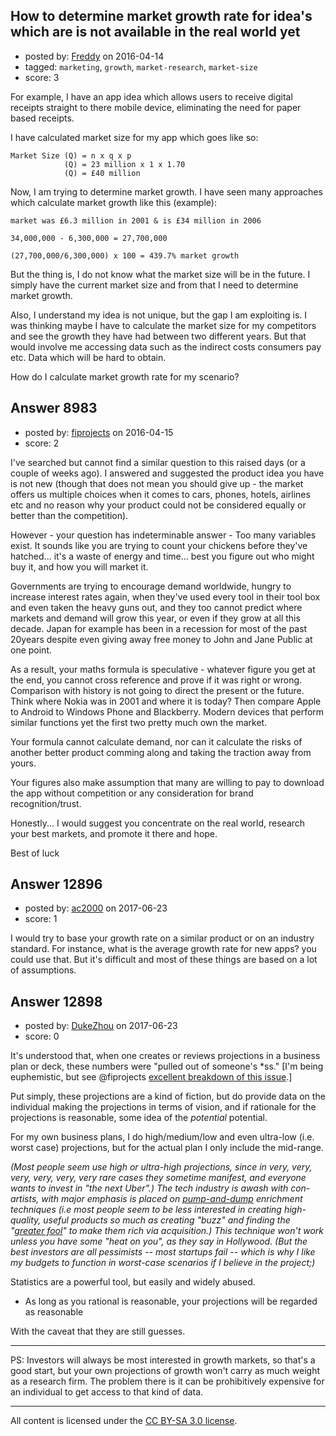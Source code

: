 ## How to determine market growth rate for idea's which are is not available in the real world yet

- posted by: [Freddy](https://stackexchange.com/users/5442051/freddy) on 2016-04-14
- tagged: `marketing`, `growth`, `market-research`, `market-size`
- score: 3

For example, I have an app idea which allows users to receive digital receipts straight to there mobile device, eliminating the need for paper based receipts.

I have calculated market size for my app which goes like so:

    Market Size (Q) = n x q x p
                (Q) = 23 million x 1 x 1.70
                (Q) = £40 million

Now, I am trying to determine market growth. I have seen many approaches which calculate market growth like this (example):

    market was £6.3 million in 2001 & is £34 million in 2006 
    
    34,000,000 - 6,300,000 = 27,700,000 
    
    (27,700,000/6,300,000) x 100 = 439.7% market growth

But the thing is, I do not know what the market size will be in the future. I simply have the current market size and from that I need to determine market growth.

Also, I understand my idea is not unique, but the gap I am exploiting is. I was thinking maybe I have to calculate the market size for my competitors and see the growth they have had between two different years. But that would involve me accessing data such as the indirect costs consumers pay etc. Data which will be hard to obtain.

How do I calculate market growth rate for my scenario?


## Answer 8983

- posted by: [fiprojects](https://stackexchange.com/users/5370155/fiprojects) on 2016-04-15
- score: 2

I've searched but cannot find a similar question to this raised days (or a couple of weeks ago). I answered and suggested the product idea you have is not new (though that does not mean you should give up - the market offers us multiple choices when it comes to cars, phones, hotels, airlines etc and no reason why your product could not be considered equally or better than the competition).

However - your question has indeterminable answer - Too many variables exist. It sounds like you are trying to count your chickens before they've hatched... it's a waste of energy and time... best you figure out who might buy it, and how you will market it.

Governments are trying to encourage demand worldwide, hungry to increase interest rates again, when they've used every tool in their tool box and even taken the heavy guns out, and they too cannot predict where markets and demand will grow this year, or even if they grow at all this decade. Japan for example has been in a recession for most of the past 20years despite even giving away free money to John and Jane Public at one point.

As a result, your maths formula is speculative - whatever figure you get at the end, you cannot cross reference and prove if it was right or wrong. Comparison with history is not going to direct the present or the future.  Think where Nokia was in 2001 and where it is today? Then compare Apple to Android to Windows Phone and Blackberry. Modern devices that perform similar functions yet the first two pretty much own the market.

Your formula cannot calculate demand, nor can it calculate the risks of another better product comming along and taking the traction away from yours.

Your figures also make assumption that many are willing to pay to download the app without competition or any consideration for brand recognition/trust.

Honestly... I would suggest you concentrate on the real world, research your best markets, and promote it there and hope.

Best of luck


## Answer 12896

- posted by: [ac2000](https://stackexchange.com/users/11180943/ac2000) on 2017-06-23
- score: 1

I would try to base your growth rate on a similar product or on an industry standard. For instance, what is the average growth rate for new apps? you could use that. But it's difficult and most of these things are based on a lot of assumptions. 


## Answer 12898

- posted by: [DukeZhou](https://stackexchange.com/users/4146639/dukezhou) on 2017-06-23
- score: 0

<p>It's understood that, when one creates or reviews projections in a business plan or deck, these numbers were "pulled out of someone's *ss."  [I'm being euphemistic, but see @fiprojects <a href="https://startups.stackexchange.com/a/8983/11133">excellent breakdown of this issue</a>.]  </p>

<p>Put simply, these projections are a kind of fiction, but do provide data on the individual making the projections in terms of vision, and if rationale for the projections is reasonable, some idea of the <em>potential</em> potential. </p>

<p>For my own business plans, I do high/medium/low and even ultra-low (i.e. worst case) projections, but for the actual plan I only include the mid-range. </p>

<p><em>(Most people seem use high or ultra-high projections, since in very, very, very, very, very, very rare cases they sometime manifest, and everyone wants to invest in "the next Uber".)  The tech industry is awash with con-artists, with major emphasis is placed on <a href="https://en.wikipedia.org/wiki/Pump_and_dump" rel="nofollow noreferrer">pump-and-dump</a> enrichment techniques (i.e most people seem to be less interested in creating high-quality, useful products so much as creating "buzz" and finding the "<a href="https://en.wikipedia.org/wiki/Greater_fool_theory" rel="nofollow noreferrer">greater fool</a>" to make them rich via acquisition.) This technique won't work unless you have some "heat on you", as they say in Hollywood.  (But the best investors are all pessimists -- most startups fail -- which is why I like my budgets to function in worst-case scenarios if I believe in the project;)</em> </p>

<p>Statistics are a powerful tool, but easily and widely abused.  </p>

<ul>
<li>As long as you rational is reasonable, your projections will be regarded as reasonable </li>
</ul>

<p>With the caveat that they are still guesses.</p>

<hr>

<p>PS: Investors will always be most interested in growth markets, so that's a good start, but your own projections of growth won't carry as much weight as a research firm.  The problem there is it can be prohibitively expensive for an individual to get access to that kind of data.</p>




---

All content is licensed under the [CC BY-SA 3.0 license](https://creativecommons.org/licenses/by-sa/3.0/).
